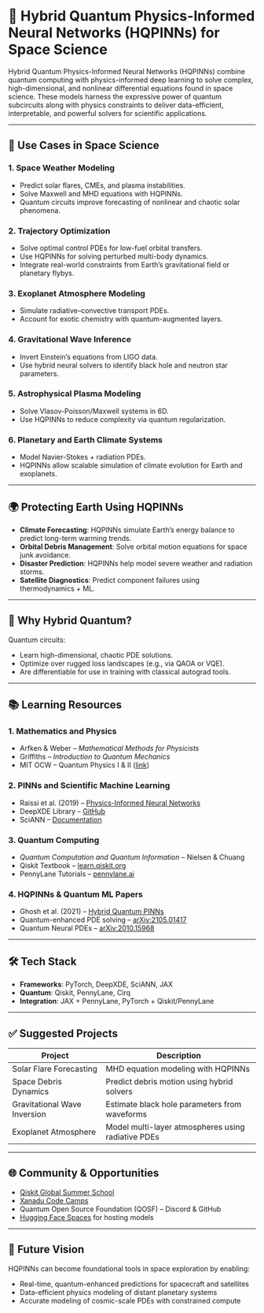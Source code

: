 
# 🌌 Hybrid Quantum Physics-Informed Neural Networks (HQPINNs) for Space Science

Hybrid Quantum Physics-Informed Neural Networks (HQPINNs) combine quantum computing with physics-informed deep learning to solve complex, high-dimensional, and nonlinear differential equations found in space science. These models harness the expressive power of quantum subcircuits along with physics constraints to deliver data-efficient, interpretable, and powerful solvers for scientific applications.

---

## 🚀 Use Cases in Space Science

### 1. **Space Weather Modeling**
- Predict solar flares, CMEs, and plasma instabilities.
- Solve Maxwell and MHD equations with HQPINNs.
- Quantum circuits improve forecasting of nonlinear and chaotic solar phenomena.

### 2. **Trajectory Optimization**
- Solve optimal control PDEs for low-fuel orbital transfers.
- Use HQPINNs for solving perturbed multi-body dynamics.
- Integrate real-world constraints from Earth’s gravitational field or planetary flybys.

### 3. **Exoplanet Atmosphere Modeling**
- Simulate radiative–convective transport PDEs.
- Account for exotic chemistry with quantum-augmented layers.

### 4. **Gravitational Wave Inference**
- Invert Einstein’s equations from LIGO data.
- Use hybrid neural solvers to identify black hole and neutron star parameters.

### 5. **Astrophysical Plasma Modeling**
- Solve Vlasov-Poisson/Maxwell systems in 6D.
- Use HQPINNs to reduce complexity via quantum regularization.

### 6. **Planetary and Earth Climate Systems**
- Model Navier-Stokes + radiation PDEs.
- HQPINNs allow scalable simulation of climate evolution for Earth and exoplanets.

---

## 🌍 Protecting Earth Using HQPINNs

- **Climate Forecasting**: HQPINNs simulate Earth’s energy balance to predict long-term warming trends.
- **Orbital Debris Management**: Solve orbital motion equations for space junk avoidance.
- **Disaster Prediction**: HQPINNs help model severe weather and radiation storms.
- **Satellite Diagnostics**: Predict component failures using thermodynamics + ML.

---

## 🧠 Why Hybrid Quantum?

Quantum circuits:
- Learn high-dimensional, chaotic PDE solutions.
- Optimize over rugged loss landscapes (e.g., via QAOA or VQE).
- Are differentiable for use in training with classical autograd tools.

---

## 📚 Learning Resources

### 1. **Mathematics and Physics**
- Arfken & Weber – *Mathematical Methods for Physicists*
- Griffiths – *Introduction to Quantum Mechanics*
- MIT OCW – Quantum Physics I & II ([link](https://ocw.mit.edu))

### 2. **PINNs and Scientific Machine Learning**
- Raissi et al. (2019) – [Physics-Informed Neural Networks](https://arxiv.org/abs/1711.10561)
- DeepXDE Library – [GitHub](https://github.com/lululxvi/deepxde)
- SciANN – [Documentation](https://sciann.readthedocs.io/)

### 3. **Quantum Computing**
- *Quantum Computation and Quantum Information* – Nielsen & Chuang
- Qiskit Textbook – [learn.qiskit.org](https://learn.qiskit.org)
- PennyLane Tutorials – [pennylane.ai](https://pennylane.ai/qml/demos/)

### 4. **HQPINNs & Quantum ML Papers**
- Ghosh et al. (2021) – [Hybrid Quantum PINNs](https://arxiv.org/abs/2109.06259)
- Quantum-enhanced PDE solving – [arXiv:2105.01417](https://arxiv.org/abs/2105.01417)
- Quantum Neural PDEs – [arXiv:2010.15968](https://arxiv.org/abs/2010.15968)

---

## 🛠️ Tech Stack

- **Frameworks**: PyTorch, DeepXDE, SciANN, JAX
- **Quantum**: Qiskit, PennyLane, Cirq
- **Integration**: JAX + PennyLane, PyTorch + Qiskit/PennyLane

---

## ✅ Suggested Projects

| Project | Description |
|--------|-------------|
| Solar Flare Forecasting | MHD equation modeling with HQPINNs |
| Space Debris Dynamics | Predict debris motion using hybrid solvers |
| Gravitational Wave Inversion | Estimate black hole parameters from waveforms |
| Exoplanet Atmosphere | Model multi-layer atmospheres using radiative PDEs |

---

## 🌐 Community & Opportunities

- [Qiskit Global Summer School](https://qiskit.org/events)
- [Xanadu Code Camps](https://xanadu.ai)
- Quantum Open Source Foundation (QOSF) – Discord & GitHub
- [Hugging Face Spaces](https://huggingface.co/spaces) for hosting models

---

## 🌟 Future Vision

HQPINNs can become foundational tools in space exploration by enabling:
- Real-time, quantum-enhanced predictions for spacecraft and satellites
- Data-efficient physics modeling of distant planetary systems
- Accurate modeling of cosmic-scale PDEs with constrained compute
